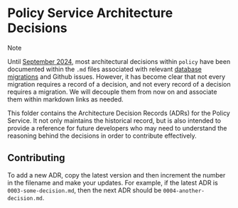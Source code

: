 # Policy Service Architecture Decisions
  
> [!NOTE]
> Until [September 2024](./0000-current-state.md), most architectural decisions within `policy` have been documented within the `.md` files associated with relevant [database migrations](../db/migrations/) and Github issues. However, it has become clear that not every migration requires a record of a decision, and not every record of a decision requires a migration. We will decouple them from now on and associate them within markdown links as needed.

This folder contains the Architecture Decision Records (ADRs) for the Policy Service.  It not only maintains the historical record, but is also intended to provide a reference for future developers who may need to understand the reasoning behind the decisions in order to contribute effectively.

## Contributing

To add a new ADR, copy the latest version and then increment the number in the filename and make your updates.  For example, if the latest ADR is `0003-some-decision.md`, then the next ADR should be `0004-another-decision.md`.
